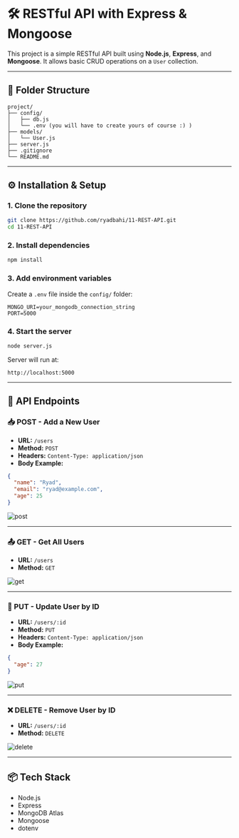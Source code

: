 # 🛠️ RESTful API with Express & Mongoose

This project is a simple RESTful API built using **Node.js**, **Express**, and **Mongoose**. It allows basic CRUD operations on a `User` collection.

---

## 📁 Folder Structure

```
project/
├── config/
│   ├── db.js
│   └── .env (you will have to create yours of course :) )
├── models/
│   └── User.js
├── server.js
├── .gitignore
└── README.md
```

---

## ⚙️ Installation & Setup

### 1. Clone the repository
```bash
git clone https://github.com/ryadbahi/11-REST-API.git
cd 11-REST-API
```

### 2. Install dependencies
```bash
npm install
```

### 3. Add environment variables

Create a `.env` file inside the `config/` folder:

```env
MONGO_URI=your_mongodb_connection_string
PORT=5000
```

### 4. Start the server
```bash
node server.js
```

Server will run at:  
```
http://localhost:5000
```

---

## 🧪 API Endpoints

### 📥 POST - Add a New User

- **URL:** `/users`
- **Method:** `POST`
- **Headers:** `Content-Type: application/json`
- **Body Example:**
```json
{
  "name": "Ryad",
  "email": "ryad@example.com",
  "age": 25
}
```

![post](https://github.com/user-attachments/assets/a5111770-089a-4dd8-99f2-4d32ce4aa85b)


---

### 📤 GET - Get All Users

- **URL:** `/users`
- **Method:** `GET`

![get](https://github.com/user-attachments/assets/c86af441-40b2-4647-903d-0c385755949e)


---

### 🔁 PUT - Update User by ID

- **URL:** `/users/:id`
- **Method:** `PUT`
- **Headers:** `Content-Type: application/json`
- **Body Example:**
```json
{
  "age": 27
}
```

![put](https://github.com/user-attachments/assets/f963c8bb-307c-4257-9dc0-1df06e9600f9)


---

### ❌ DELETE - Remove User by ID

- **URL:** `/users/:id`
- **Method:** `DELETE`

![delete](https://github.com/user-attachments/assets/00e19916-bc71-48b5-9606-531f890c3c97)


---

## 📦 Tech Stack

- Node.js
- Express
- MongoDB Atlas
- Mongoose
- dotenv
